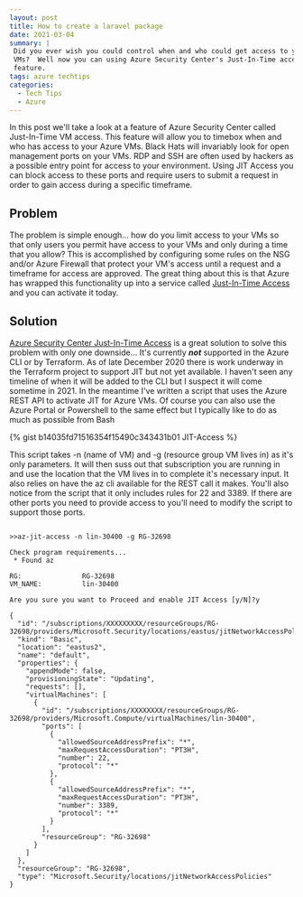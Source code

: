 ```yaml
---
layout: post
title: How to create a laravel package 
date: 2021-03-04
summary: |
 Did you ever wish you could control when and who could get access to your Azure 
 VMs?  Well now you can using Azure Security Center's Just-In-Time access
 feature.
tags: azure techtips
categories:
  - Tech Tips
  - Azure
---
```


In this post we'll take a look at a feature of Azure Security Center called
Just-In-Time VM access.  This feature will allow you to timebox when and who has
access to your Azure VMs.  Black Hats will invariably look for open management
ports on your VMs.  RDP and SSH are often used by hackers as a possible entry
point for access to your environment.  Using JIT Access you can block access to
these ports and require users to submit a request in order to gain access during
a specific timeframe.  

## Problem
The problem is simple enough... how do you limit access to your VMs so that only
users you permit have access to your VMs and only during a time that you allow?
This is accomplished by configuring some rules on the NSG and/or Azure Firewall that
protect your VM's access until a request and a timeframe for access are approved.
The great thing about this is that Azure has wrapped this functionality up into
a service called [Just-In-Time
Access](https://docs.microsoft.com/en-us/azure/security-center/just-in-time-explained) and you can activate it today.


## Solution

[Azure Security Center Just-In-Time
Access](https://docs.microsoft.com/en-us/azure/security-center/security-center-just-in-time?tabs=jit-config-asc%2Cjit-request-asc) is a great solution to solve this
problem with only one downside... It's currently ___not___ supported in the Azure CLI
or by Terraform.  As of late December 2020 there is work underway in the
Terraform project to support JIT but not yet available.  I haven't seen any
timeline of when it will be added to the CLI but I suspect it will come sometime
in 2021.  In the meantime I've written a script that uses the Azure REST API to
activate JIT for Azure VMs.  Of course you can also use the Azure Portal or
Powershell to the same effect but I typically like to do as much as possible
from Bash

{% gist b14035fd71516354f15490c343431b01 JIT-Access %}

This script takes -n (name of VM) and -g (resource group VM lives in) as it's
only parameters.  It will then suss out that subscription you are running in and
use the location that the VM lives in to complete it's necessary input.  It also
relies on have the az cli available for the REST call it makes.  You'll also
notice from the script that it only includes rules for 22 and 3389.  If there
are other ports you need to provide access to you'll need to modify the script
to support those ports.

```terminal

>>az-jit-access -n lin-30400 -g RG-32698 

Check program requirements...
 * Found az

RG:               RG-32698
VM_NAME:          lin-30400

Are you sure you want to Proceed and enable JIT Access [y/N]?y

{
  "id": "/subscriptions/XXXXXXXXX/resourceGroups/RG-32698/providers/Microsoft.Security/locations/eastus/jitNetworkAccessPolicies/default",
  "kind": "Basic",
  "location": "eastus2",
  "name": "default",
  "properties": {
    "appendMode": false,
    "provisioningState": "Updating",
    "requests": [],
    "virtualMachines": [
      {
        "id": "/subscriptions/XXXXXXXX/resourceGroups/RG-32698/providers/Microsoft.Compute/virtualMachines/lin-30400",
        "ports": [
          {
            "allowedSourceAddressPrefix": "*",
            "maxRequestAccessDuration": "PT3H",
            "number": 22,
            "protocol": "*"
          },
          {
            "allowedSourceAddressPrefix": "*",
            "maxRequestAccessDuration": "PT3H",
            "number": 3389,
            "protocol": "*"
          }
        ],
        "resourceGroup": "RG-32698"
      }
    ]
  },
  "resourceGroup": "RG-32698",
  "type": "Microsoft.Security/locations/jitNetworkAccessPolicies"
}
```

